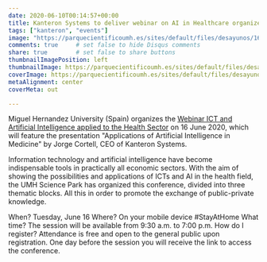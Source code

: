 ```yaml
---
date: 2020-06-10T00:14:57+00:00
title: Kanteron Systems to deliver webinar on AI in Healthcare organized by UMH
tags: ["kanteron", "events"]
image: "https://parquecientificoumh.es/sites/default/files/desayunos/160620%20-%20Desayuno%20tics%20sector%20salud.jpg"
comments: true     # set false to hide Disqus comments
share: true        # set false to share buttons
thumbnailImagePosition: left
thumbnailImage: https://parquecientificoumh.es/sites/default/files/desayunos/160620%20-%20Desayuno%20tics%20sector%20salud.jpg
coverImage: https://parquecientificoumh.es/sites/default/files/desayunos/160620%20-%20Desayuno%20tics%20sector%20salud.jpg
metaAlignment: center
coverMeta: out

---
```


Miguel Hernandez University (Spain) organizes the [Webinar ICT and Artificial Intelligence applied to the Health Sector](https://parquecientificoumh.es/es/tics-e-inteligencia-artificial-aplicada-al-sector-salud) on 16 June 2020, which will feature the presentation "Applications of Artificial Intelligence in Medicine" by Jorge Cortell, CEO of Kanteron Systems.

<!--more-->

Information technology and artificial intelligence have become indispensable tools in practically all economic sectors. With the aim of showing the possibilities and applications of ICTs and AI in the health field, the UMH Science Park has organized this conference, divided into three thematic blocks. All this in order to promote the exchange of public-private knowledge.

When? Tuesday, June 16
Where? On your mobile device #StayAtHome
What time? The session will be available from 9:30 a.m. to 7:00 p.m.
How do I register? Attendance is free and open to the general public upon registration. One day before the session you will receive the link to access the conference.

